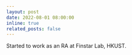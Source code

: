 ```yaml
---
layout: post
date: 2022-08-01 08:00:00
inline: true
related_posts: false
---
```


Started to work as an RA at Finstar Lab, HKUST.
